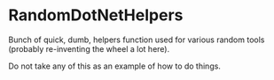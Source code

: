 # RandomDotNetHelpers
Bunch of quick, dumb, helpers function used for various random tools (probably re-inventing the wheel a lot here).

Do not take any of this as an example of how to do things.
